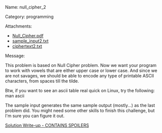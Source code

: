 Name: null_cipher_2

Category:  programming

Attachments:
 * [Null_Cipher.pdf](Null_Cipher.pdf)
 * [sample_input2.txt](sample_input2.txt)
 * [ciphertext2.txt](ciphertext2.txt)

Message:

This problem is based on Null Cipher problem.  Now we want your program
to work with vowels that are either upper case or lower case.  And since we
are not savages, we should be able to encode any type of printable ASCII
characters, from spaces till the tilde.

Btw, if you want to see an ascii table real quick on Linux, try the following:
man ascii

The sample input generates the same sample output (mostly...) as the last
problem did. You might need some other skills to finish this challenge, but I'm
sure you can figure it out.

[Solution Write-up - CONTAINS SPOILERS](null_cipher_2_writeup.md)

